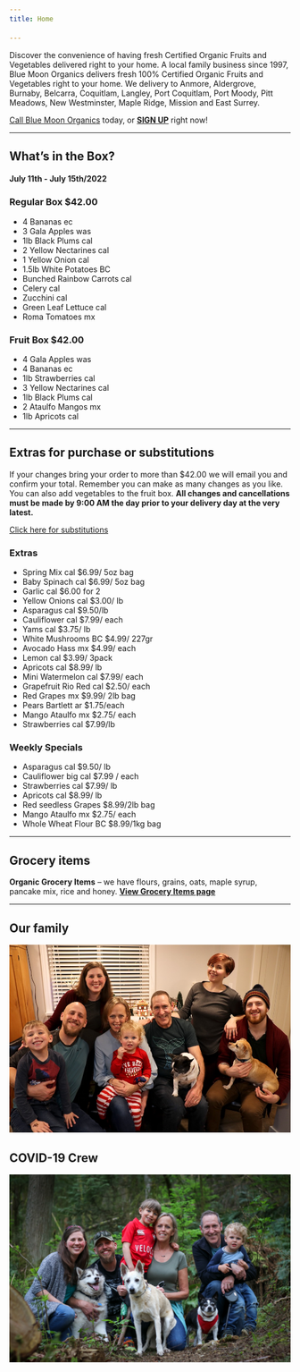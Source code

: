```yaml
---
title: Home

---
```

Discover the convenience of having fresh Certified Organic Fruits and Vegetables delivered right to your home. A local family business since 1997, Blue Moon Organics delivers fresh 100% Certified Organic Fruits and Vegetables right to your home. We delivery to Anmore, Aldergrove, Burnaby, Belcarra, Coquitlam, Langley, Port Coquitlam, Port Moody, Pitt Meadows, New Westminster, Maple Ridge, Mission and East Surrey.

[Call Blue Moon Organics](/contact) today, or [**SIGN UP**](/sign-up) right now!

***

## What’s in the Box?

#### **July 11th - July 15th/2022**

### Regular Box $42.00

* 4 Bananas  ec
* 3 Gala Apples  was
* 1lb Black Plums  cal
* 2 Yellow Nectarines  cal
* 1 Yellow Onion  cal
* 1.5lb White Potatoes  BC
* Bunched Rainbow Carrots  cal
* Celery  cal
* Zucchini  cal
* Green Leaf Lettuce  cal
* Roma Tomatoes  mx

### Fruit Box $42.00

* 4 Gala Apples  was
* 4 Bananas  ec
* 1lb Strawberries  cal
* 3 Yellow Nectarines  cal
* 1lb Black Plums  cal
* 2 Ataulfo Mangos  mx
* 1lb Apricots  cal

***

## Extras for purchase or substitutions

If your changes bring your order to more than $42.00 we will email you and confirm your total. Remember you can make as many changes as you like. You can also add vegetables to the fruit box. **All changes and cancellations must be made by 9:00 AM the day prior to your delivery day at the very latest.**

[Click here for substitutions](/substitutions "Click here for substitutions")

### Extras

* Spring Mix  cal   $6.99/ 5oz bag
* Baby Spinach cal   $6.99/ 5oz bag
* Garlic  cal   $6.00 for 2
* Yellow Onions  cal   $3.00/ lb
* Asparagus  cal  $9.50/lb
* Cauliflower  cal  $7.99/ each
* Yams  cal   $3.75/ lb
* White Mushrooms BC  $4.99/ 227gr
* Avocado Hass mx  $4.99/ each
* Lemon  cal   $3.99/ 3pack
* Apricots  cal   $8.99/ lb
* Mini Watermelon cal  $7.99/ each
* Grapefruit Rio Red  cal  $2.50/ each
* Red Grapes  mx  $9.99/ 2lb bag
* Pears Bartlett  ar  $1.75/each
* Mango Ataulfo  mx  $2.75/ each
* Strawberries  cal  $7.99/lb

### Weekly Specials

* Asparagus  cal   $9.50/ lb
* Cauliflower big  cal  $7.99 / each
* Strawberries  cal  $7.99/ lb
* Apricots  cal  $8.99/ lb
* Red seedless Grapes  $8.99/2lb bag
* Mango Ataulfo  mx  $2.75/ each
* Whole Wheat Flour BC  $8.99/1kg bag

***

## Grocery items

**Organic Grocery Items** – we have flours, grains, oats, maple syrup, pancake mix, rice and honey. [**View Grocery Items page**](/groceries)

***

## Our family

![Our family.](./uploads/IMG_1376-copy.jpg "Our family")

## COVID-19 Crew

![COVID-19 crew.](./uploads/covid.jpg "COVID-19 crew")